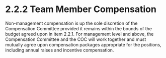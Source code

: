 # 2.2.2 Team Member Compensation

Non-management compensation is up the sole discretion of the Compensation Committee provided it remains within the bounds of the budget agreed upon in item 2.2.1.  For management level and above, the Compensation Committee and the COC will work together and must mutually agree upon compensation packages appropriate for the positions, including annual raises and incentive compensation.
